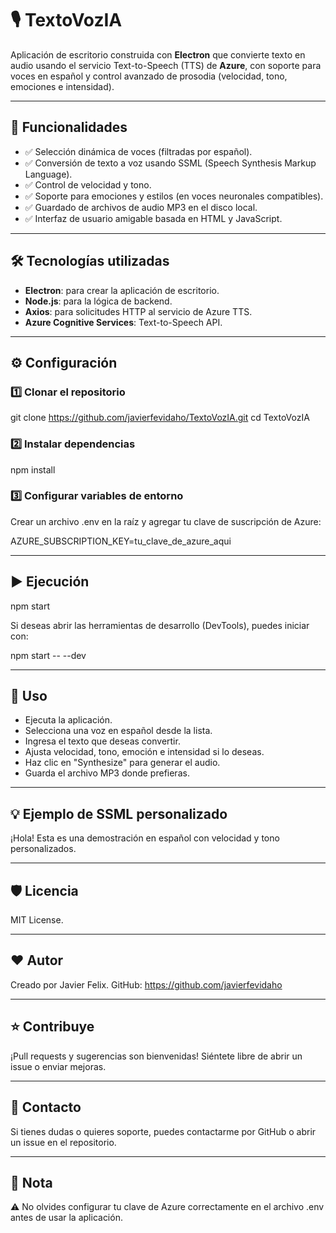 # 🎙️ TextoVozIA

Aplicación de escritorio construida con **Electron** que convierte texto en audio usando el servicio Text-to-Speech (TTS) de **Azure**, con soporte para voces en español y control avanzado de prosodia (velocidad, tono, emociones e intensidad).

---

## 🚀 Funcionalidades

- ✅ Selección dinámica de voces (filtradas por español).
- ✅ Conversión de texto a voz usando SSML (Speech Synthesis Markup Language).
- ✅ Control de velocidad y tono.
- ✅ Soporte para emociones y estilos (en voces neuronales compatibles).
- ✅ Guardado de archivos de audio MP3 en el disco local.
- ✅ Interfaz de usuario amigable basada en HTML y JavaScript.

---

## 🛠️ Tecnologías utilizadas

- **Electron**: para crear la aplicación de escritorio.
- **Node.js**: para la lógica de backend.
- **Axios**: para solicitudes HTTP al servicio de Azure TTS.
- **Azure Cognitive Services**: Text-to-Speech API.

---

## ⚙️ Configuración

### 1️⃣ Clonar el repositorio

git clone https://github.com/javierfevidaho/TextoVozIA.git
cd TextoVozIA

### 2️⃣ Instalar dependencias

npm install

### 3️⃣ Configurar variables de entorno

Crear un archivo .env en la raíz y agregar tu clave de suscripción de Azure:

AZURE_SUBSCRIPTION_KEY=tu_clave_de_azure_aqui

---

## ▶️ Ejecución

npm start

Si deseas abrir las herramientas de desarrollo (DevTools), puedes iniciar con:

npm start -- --dev

---

## 💬 Uso

- Ejecuta la aplicación.
- Selecciona una voz en español desde la lista.
- Ingresa el texto que deseas convertir.
- Ajusta velocidad, tono, emoción e intensidad si lo deseas.
- Haz clic en "Synthesize" para generar el audio.
- Guarda el archivo MP3 donde prefieras.

---

## 💡 Ejemplo de SSML personalizado

<speak version="1.0" xmlns="http://www.w3.org/2001/10/synthesis" xml:lang="es-ES">
  <voice name="es-ES-AlvaroNeural">
    <prosody rate="120%" pitch="+10%">
      ¡Hola! Esta es una demostración en español con velocidad y tono personalizados.
    </prosody>
  </voice>
</speak>

---

## 🛡️ Licencia

MIT License.

---

## ❤️ Autor

Creado por Javier Felix.
GitHub: https://github.com/javierfevidaho

---

## ⭐️ Contribuye

¡Pull requests y sugerencias son bienvenidas! Siéntete libre de abrir un issue o enviar mejoras.

---

## 💬 Contacto

Si tienes dudas o quieres soporte, puedes contactarme por GitHub o abrir un issue en el repositorio.

---

## 🚨 Nota

⚠️ No olvides configurar tu clave de Azure correctamente en el archivo .env antes de usar la aplicación.
